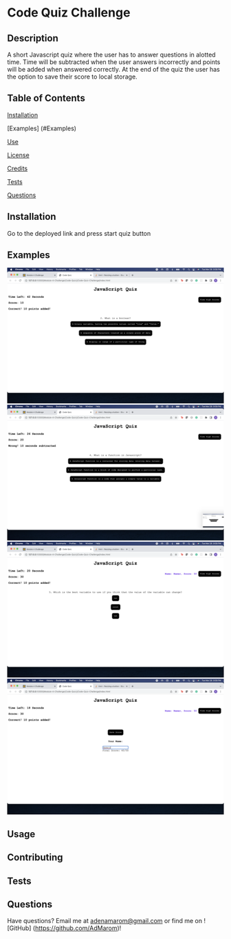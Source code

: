 # Code Quiz Challenge 


## Description 
A short Javascript quiz where the user has to answer questions in alotted time. Time will be subtracted when the user answers incorrectly and points will be added when answered correctly. At the end of the quiz the user has the option to save their score to local storage.

## Table of Contents

 [Installation](#Installation)

 [Examples] (#Examples)

    
 [Use](#Use)

    
 [License](#License)

    
 [Credits](#Credits)

    
 [Tests](#Tests)

    
 [Questions](#Questions)


## Installation
Go to the deployed link and press start quiz button

## Examples

![](./images/question2.png)
![](./images/question4.png)
![](./images/question5.png)
![](./images/SaveScore.png)

## Usage


## Contributing


## Tests


## Questions

Have questions? Email me at adenamarom@gmail.com or find me on ![GitHub] (https://github.com/AdMarom)!